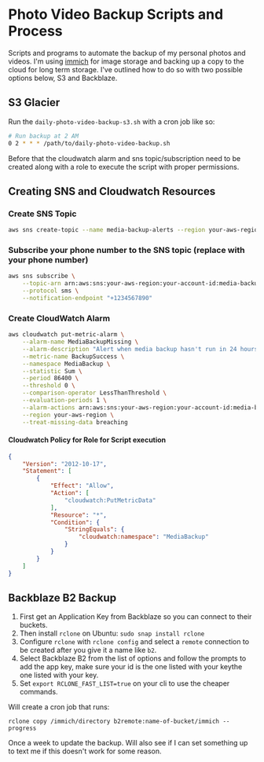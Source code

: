 # Photo Video Backup Scripts and Process

Scripts and programs to automate the backup of my personal photos and videos. I'm using [immich](https://immich.app/) for image storage and
backing up a copy to the cloud for long term storage. I've outlined how to do so with two possible options below, S3 and Backblaze.



## S3 Glacier

Run the `daily-photo-video-backup-s3.sh` with a cron job like so:

```bash
# Run backup at 2 AM
0 2 * * * /path/to/daily-photo-video-backup.sh
```

Before that the cloudwatch alarm and sns topic/subscription need to be created along with a role to execute the script
with proper permissions.

## Creating SNS and Cloudwatch Resources
### Create SNS Topic
```bash
aws sns create-topic --name media-backup-alerts --region your-aws-region
```

### Subscribe your phone number to the SNS topic (replace with your phone number)
```bash
aws sns subscribe \
    --topic-arn arn:aws:sns:your-aws-region:your-account-id:media-backup-alerts \
    --protocol sms \
    --notification-endpoint "+1234567890"
```

### Create CloudWatch Alarm
```bash
aws cloudwatch put-metric-alarm \
    --alarm-name MediaBackupMissing \
    --alarm-description "Alert when media backup hasn't run in 24 hours" \
    --metric-name BackupSuccess \
    --namespace MediaBackup \
    --statistic Sum \
    --period 86400 \
    --threshold 0 \
    --comparison-operator LessThanThreshold \
    --evaluation-periods 1 \
    --alarm-actions arn:aws:sns:your-aws-region:your-account-id:media-backup-alerts \
    --region your-aws-region \
    --treat-missing-data breaching
```

#### Cloudwatch Policy for Role for Script execution
```json
{
    "Version": "2012-10-17",
    "Statement": [
        {
            "Effect": "Allow",
            "Action": [
                "cloudwatch:PutMetricData"
            ],
            "Resource": "*",
            "Condition": {
                "StringEquals": {
                    "cloudwatch:namespace": "MediaBackup"
                }
            }
        }
    ]
}
```

## Backblaze B2 Backup

1. First get an Application Key from Backblaze so you can connect to their buckets.
2. Then install `rclone` on Ubuntu: `sudo snap install rclone`
3. Configure `rclone` with `rclone config` and select a `remote` connection to be created after you give it a name like `b2`.
4. Select Backblaze B2 from the list of options and follow the prompts to add the app key, make sure your id is the one listed with your keythe one listed with your key.
5. Set `export RCLONE_FAST_LIST=true` on your cli to use the cheaper commands.

Will create a cron job that runs:

`rclone copy /immich/directory b2remote:name-of-bucket/immich --progress`

Once a week to update the backup. Will also see if I can set something up to text me if this doesn't work for some reason.
